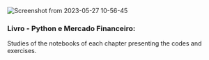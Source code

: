 
![Screenshot from 2023-05-27 10-56-45](https://github.com/rafaelporfiriobarros/DataScience/assets/64717231/dc1124bf-d325-4f1f-a5ae-754ea6511421)


### Livro - Python e Mercado Financeiro:
Studies of the notebooks of each chapter presenting the codes and exercises.
